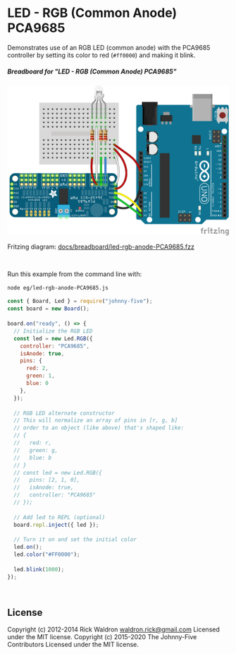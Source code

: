 <!--remove-start-->

# LED - RGB (Common Anode) PCA9685

<!--remove-end-->


Demonstrates use of an RGB LED (common anode) with the PCA9685 controller by setting its color to red (`#ff0000`) and making it blink.





##### Breadboard for "LED - RGB (Common Anode) PCA9685"



![docs/breadboard/led-rgb-anode-PCA9685.png](breadboard/led-rgb-anode-PCA9685.png)<br>

Fritzing diagram: [docs/breadboard/led-rgb-anode-PCA9685.fzz](breadboard/led-rgb-anode-PCA9685.fzz)

&nbsp;




Run this example from the command line with:
```bash
node eg/led-rgb-anode-PCA9685.js
```


```javascript
const { Board, Led } = require("johnny-five");
const board = new Board();

board.on("ready", () => {
  // Initialize the RGB LED
  const led = new Led.RGB({
    controller: "PCA9685",
    isAnode: true,
    pins: {
      red: 2,
      green: 1,
      blue: 0
    },
  });

  // RGB LED alternate constructor
  // This will normalize an array of pins in [r, g, b]
  // order to an object (like above) that's shaped like:
  // {
  //   red: r,
  //   green: g,
  //   blue: b
  // }
  // const led = new Led.RGB({
  //   pins: [2, 1, 0],
  //   isAnode: true,
  //   controller: "PCA9685"
  // });

  // Add led to REPL (optional)
  board.repl.inject({ led });

  // Turn it on and set the initial color
  led.on();
  led.color("#FF0000");

  led.blink(1000);
});

```








&nbsp;

<!--remove-start-->

## License
Copyright (c) 2012-2014 Rick Waldron <waldron.rick@gmail.com>
Licensed under the MIT license.
Copyright (c) 2015-2020 The Johnny-Five Contributors
Licensed under the MIT license.

<!--remove-end-->
